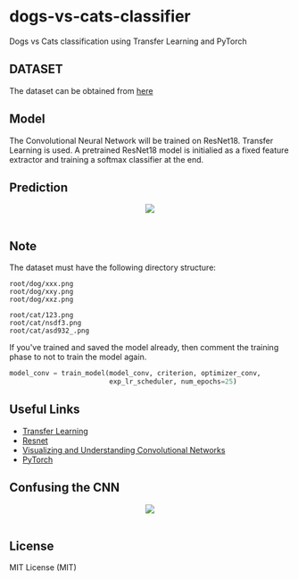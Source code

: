 # dogs-vs-cats-classifier
Dogs vs Cats classification using Transfer Learning and PyTorch

## DATASET

The dataset can be obtained from [here](https://www.kaggle.com/c/dogs-vs-cats/)

## Model
The Convolutional Neural Network will be trained on ResNet18. Transfer Learning is used. A pretrained ResNet18 model is initialied as a fixed feature extractor and training a softmax classifier at the end.

## Prediction

<div align="center">
  <img src="https://www.dropbox.com/s/k842le5vb74og5y/cnn1.png?raw=1"><br><br>
</div>


## Note
The dataset must have the following directory structure:

```
root/dog/xxx.png
root/dog/xxy.png
root/dog/xxz.png

root/cat/123.png
root/cat/nsdf3.png
root/cat/asd932_.png
```

If you've trained and saved the model already, then comment the training phase to not to train the model again.
```python
model_conv = train_model(model_conv, criterion, optimizer_conv,
                         exp_lr_scheduler, num_epochs=25)
```

## Useful Links
* [Transfer Learning](https://cs231n.github.io/transfer-learning/)
* [Resnet](https://arxiv.org/pdf/1512.03385.pdf)
* [Visualizing and Understanding Convolutional Networks](https://arxiv.org/pdf/1311.2901.pdf)
* [PyTorch](http://pytorch.org/docs/0.3.1/)

## Confusing the CNN 

<div align="center">
  <img src="https://www.dropbox.com/s/31p6pfvd58fld4f/cnn2.png?raw=1"><br><br>
</div>


## License

MIT License (MIT)

